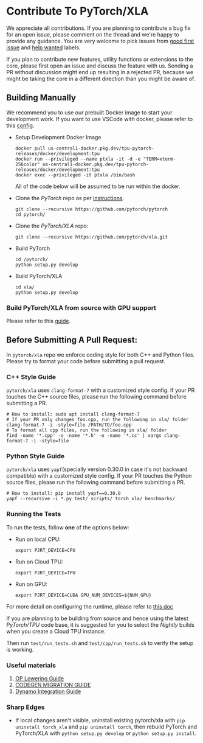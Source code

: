 # Contribute To PyTorch/XLA

We appreciate all contributions. If you are planning to contribute a bug fix for an open issue, please comment on the thread and we're happy to provide any guidance.
You are very welcome to pick issues from [good first issue](https://github.com/pytorch/xla/issues?q=is%3Aissue+is%3Aopen+label%3A%22good+first+issue%22) and [help wanted](https://github.com/pytorch/xla/issues?q=is%3Aissue+is%3Aopen+label%3A%22help+wanted%22) labels.

If you plan to contribute new features, utility functions or extensions to the core, please first open an issue and discuss the feature with us.
Sending a PR without discussion might end up resulting in a rejected PR, because we might be taking the core in a different direction than you might be aware of.

## Building Manually

We recommend you to use our prebuilt Docker image to start your development work. If you want to use VSCode with docker, please refer to this [config](https://github.com/pytorch/xla/tree/master/.devcontainer/tpu-contributor).

* Setup Development Docker Image

  ```shell
  docker pull us-central1-docker.pkg.dev/tpu-pytorch-releases/docker/development:tpu
  docker run --privileged --name ptxla -it -d -e "TERM=xterm-256color" us-central1-docker.pkg.dev/tpu-pytorch-releases/docker/development:tpu
  docker exec --privileged -it ptxla /bin/bash
  ```
  All of the code below will be assumed to be run within the docker.

* Clone the _PyTorch_ repo as per [instructions](https://github.com/pytorch/pytorch#from-source).

  ```Shell
  git clone --recursive https://github.com/pytorch/pytorch
  cd pytorch/
  ```

* Clone the _PyTorch/XLA_ repo:

  ```Shell
  git clone --recursive https://github.com/pytorch/xla.git
  ```

* Build PyTorch
  ```Shell
  cd /pytorch/
  python setup.py develop
  ```
* Build PyTorch/XLA
  ```Shell
  cd xla/
  python setup.py develop
  ```

### Build PyTorch/XLA from source with GPU support

Please refer to this [guide](https://github.com/pytorch/xla/blob/master/docs/gpu.md#develop-pytorchxla-on-a-gpu-instance-build-pytorchxla-from-source-with-gpu-support).

## Before Submitting A Pull Request:

In `pytorch/xla` repo we enforce coding style for both C++ and Python files. Please try to format
your code before submitting a pull request.

### C++ Style Guide

`pytorch/xla` uses `clang-format-7` with a customized style config.
If your PR touches the C++ source files, please run the following command before submitting a PR.

```Shell
# How to install: sudo apt install clang-format-7
# If your PR only changes foo.cpp, run the following in xla/ folder
clang-format-7 -i -style=file /PATH/TO/foo.cpp
# To format all cpp files, run the following in xla/ folder
find -name '*.cpp' -o -name '*.h' -o -name '*.cc' | xargs clang-format-7 -i -style=file
```

### Python Style Guide

`pytorch/xla` uses `yapf`(specially version 0.30.0 in case it's not backward compatible) with a customized style config.
If your PR touches the Python source files, please run the following command before submitting a PR.

```Shell
# How to install: pip install yapf==0.30.0
yapf --recursive -i *.py test/ scripts/ torch_xla/ benchmarks/
```

### Running the Tests

To run the tests, follow __one__ of the options below:

* Run on local CPU:

  ```Shell
  export PJRT_DEVICE=CPU
  ```

* Run on Cloud TPU:

  ```Shell
  export PJRT_DEVICE=TPU
  ```

* Run on GPU:

  ```Shell
  export PJRT_DEVICE=CUDA GPU_NUM_DEVICES=${NUM_GPU}
  ```

For more detail on configuring the runtime, please refer to [this doc](https://github.com/pytorch/xla/blob/master/docs/pjrt.md#quickstart)

If you are planning to be building from source and hence using the latest _PyTorch/TPU_ code base,
it is suggested for you to select the _Nightly_ builds when you create a Cloud TPU instance.

Then run `test/run_tests.sh` and `test/cpp/run_tests.sh` to verify the setup is working.

### Useful materials
1. [OP Lowering Guide](https://github.com/pytorch/xla/blob/master/OP_LOWERING_GUIDE.md)
2. [CODEGEN MIGRATION GUIDE](https://github.com/pytorch/xla/blob/master/CODEGEN_MIGRATION_GUIDE.md)
3. [Dynamo Integration Guide](https://github.com/pytorch/xla/blob/master/docs/dynamo.md)

### Sharp Edges

* If local changes aren't visible, uninstall existing pytorch/xla with `pip uninstall torch_xla` and `pip uninstall torch`, then rebuild PyTorch and PyTorch/XLA with `python setup.py develop` or `python setup.py install`.
